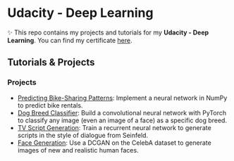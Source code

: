 # Udacity - Deep Learning

✨ This repo contains my projects and tutorials for my **Udacity - Deep Learning**. You can find my certificate [here](https://graduation.udacity.com/confirm/9JE55AA).

## Tutorials & Projects


### Projects
* [Predicting Bike-Sharing Patterns](/first-neural-network): Implement a neural network in NumPy to predict bike rentals.
* [Dog Breed Classifier](/dog-breed-classifier): Build a convolutional neural network with PyTorch to classify any image (even an image of a face) as a specific dog breed.
* [TV Script Generation](/tv-script-generation): Train a recurrent neural network to generate scripts in the style of dialogue from Seinfeld.
* [Face Generation](/face-generation): Use a DCGAN on the CelebA dataset to generate images of new and realistic human faces.